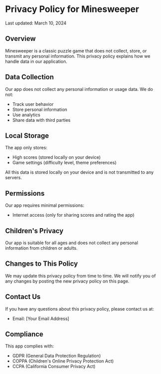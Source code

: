 # Privacy Policy for Minesweeper

Last updated: March 10, 2024

## Overview
Minesweeper is a classic puzzle game that does not collect, store, or transmit any personal information. This privacy policy explains how we handle data in our application.

## Data Collection
Our app does not collect any personal information or usage data. We do not:
- Track user behavior
- Store personal information
- Use analytics
- Share data with third parties

## Local Storage
The app only stores:
- High scores (stored locally on your device)
- Game settings (difficulty level, theme preferences)

All this data is stored locally on your device and is not transmitted to any servers.

## Permissions
Our app requires minimal permissions:
- Internet access (only for sharing scores and rating the app)

## Children's Privacy
Our app is suitable for all ages and does not collect any personal information from children or adults.

## Changes to This Policy
We may update this privacy policy from time to time. We will notify you of any changes by posting the new privacy policy on this page.

## Contact Us
If you have any questions about this privacy policy, please contact us at:
- Email: [Your Email Address]

## Compliance
This app complies with:
- GDPR (General Data Protection Regulation)
- COPPA (Children's Online Privacy Protection Act)
- CCPA (California Consumer Privacy Act) 